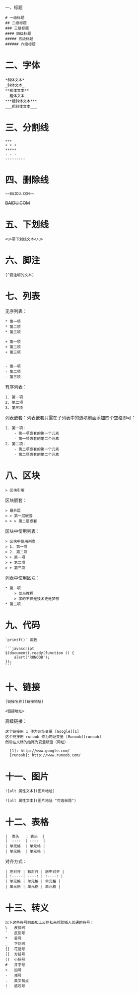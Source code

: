一、标题

```
# 一级标题
## 二级标题
### 三级标题
#### 四级标题
##### 五级标题
###### 六级标题
```

# 二、字体

```
*斜体文本*
_斜体文本_
**粗体文本**
__粗体文本__
***粗斜体文本***
___粗斜体文本___
```

# 三、分割线

```
***
* * *
*****
- - -
---------
```

# 四、删除线

```
~~BAIDU.COM~~
```

~~BAIDU.COM~~

# 五、下划线

```
<u>带下划线文本</u>
```

# 六、脚注

```
[^要注明的文本]
```

# 七、列表

无序列表：

```
* 第一项
* 第二项
* 第三项

+ 第一项
+ 第二项
+ 第三项


- 第一项
- 第二项
- 第三项
```

有序列表：

```
1. 第一项
2. 第二项
3. 第三项
```

列表嵌套：列表嵌套只需在子列表中的选项前面添加四个空格即可：

```
1. 第一项：
    - 第一项嵌套的第一个元素
    - 第一项嵌套的第二个元素
2. 第二项：
    - 第二项嵌套的第一个元素
    - 第二项嵌套的第二个元素
```

# 八、区块

```
> 区块引用
```

区块嵌套：

```
> 最外层
> > 第一层嵌套
> > > 第二层嵌套
```

区块中使用列表：

```
> 区块中使用列表
> 1. 第一项
> 2. 第二项
> + 第一项
> + 第二项
> + 第三项
```

列表中使用区块：

```
* 第一项
    > 菜鸟教程
    > 学的不仅是技术更是梦想
* 第二项
```

# 九、代码

```
`printf()` 函数
```

```
​```javascript
$(document).ready(function () {
    alert('RUNOOB');
});
​```
```

# 十、链接

```
[链接名称](链接地址)
```

```
<链接地址>
```

高级链接：

```
这个链接用 1 作为网址变量 [Google][1]
这个链接用 runoob 作为网址变量 [Runoob][runoob]
然后在文档的结尾为变量赋值（网址）

  [1]: http://www.google.com/
  [runoob]: http://www.runoob.com/
```

# 十一、图片

```
![alt 属性文本](图片地址)
```

```
![alt 属性文本](图片地址 "可选标题")
```

# 十二、表格

```
|  表头   | 表头  |
|  ----  | ----  |
| 单元格  | 单元格 |
| 单元格  | 单元格 |
```

对齐方式：

```
| 左对齐 | 右对齐 | 居中对齐 |
| :-----| ----: | :----: |
| 单元格 | 单元格 | 单元格 |
| 单元格 | 单元格 | 单元格 |
```

# 十三、转义

```
以下这些符号前面加上反斜杠来帮助插入普通的符号：
\   反斜线
`   反引号
*   星号
_   下划线
{}  花括号
[]  方括号
()  小括号
#   井字号
+   加号
-   减号
.   英文句点
!   感叹号
```



